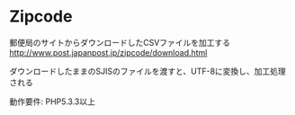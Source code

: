 Zipcode
=======
郵便局のサイトからダウンロードしたCSVファイルを加工する
http://www.post.japanpost.jp/zipcode/download.html

ダウンロードしたままのSJISのファイルを渡すと、UTF-8に変換し、加工処理される

動作要件: PHP5.3.3以上